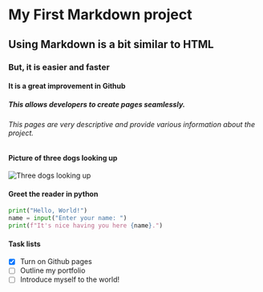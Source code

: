 # My First Markdown project
## Using Markdown is a bit similar to HTML 
### But, it is easier and faster
#### It is a great improvement in Github
##### This allows developers to create pages seamlessly.
###### This pages are very descriptive and provide various information about the project.

#### Picture of three dogs looking up
![Three dogs looking up](https://github.com/user-attachments/assets/1ed2f57c-4f22-4d20-8027-ce9f9d026362)

#### Greet the reader in python
``` python
print("Hello, World!")
name = input("Enter your name: ")
print(f"It's nice having you here {name}.")
```

#### Task lists
- [x] Turn on Github pages
- [ ] Outline my portfolio
- [ ] Introduce myself to the world!
